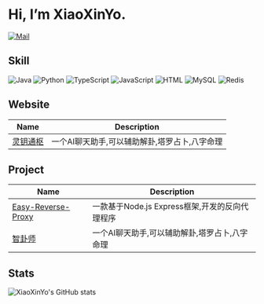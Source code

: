 # Hi, I’m XiaoXinYo.
[![Mail](https://img.shields.io/badge/Mail-xiaoxinyoo@gmail.com-blue.svg)](mailto:xiaoxinyoo@gmail.com)
## Skill
![Java](https://img.shields.io/badge/Java-000000?logo=openjdk)
![Python](https://img.shields.io/badge/Python-000000?logo=python)
![TypeScript](https://img.shields.io/badge/TypeScript-000000?logo=typescript)
![JavaScript](https://img.shields.io/badge/JavaScript-000000?logo=javascript)
![HTML](https://img.shields.io/badge/HTML-000000?logo=html5)
![MySQL](https://img.shields.io/badge/MySQL-000000?logo=mysql)
![Redis](https://img.shields.io/badge/Redis-000000?logo=redis)
## Website
|Name|Description|
|---|---|
|[灵钥通枢](https://ai.diviner.fun/)|一个AI聊天助手,可以辅助解卦,塔罗占卜,八字命理|
## Project
|Name|Description|
|---|---|
|[Easy-Reverse-Proxy](https://github.com/XiaoXinYo/Easy-Reverse-Proxy)|一款基于Node.js Express框架,开发的反向代理程序|
|[智卦师](https://github.com/AI-Diviner/AI-Diviner-Server)|一个AI聊天助手,可以辅助解卦,塔罗占卜,八字命理|
## Stats
![XiaoXinYo's GitHub stats](https://github-readme-stats.vercel.app/api?show_icons=true&username=XiaoXinYo)
